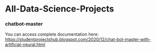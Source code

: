 # All-Data-Science-Projects                                                                                                                                                          
### chatbot-master                        
You can access complete documentation here: https://studentprojectshub.blogspot.com/2020/12/chat-bot-master-with-artificial-neural.html                                              
